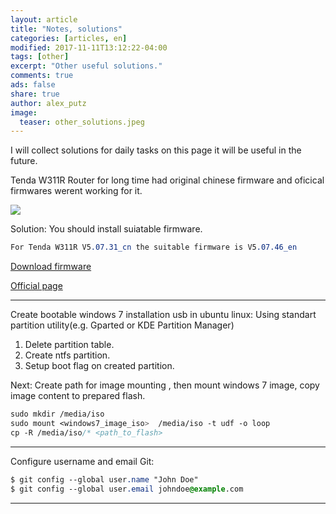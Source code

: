 ```yaml
---
layout: article
title: "Notes, solutions"
categories: [articles, en]
modified: 2017-11-11T13:12:22-04:00
tags: [other]
excerpt: "Other useful solutions."
comments: true
ads: false
share: true
author: alex_putz
image:
  teaser: other_solutions.jpeg
---
```



I will collect solutions for daily tasks on this page it will be useful in the future.

Tenda W311R Router for long time had original chinese firmware and oficical firmwares werent working for it.

<img src="{{ site.url }}/images/tendaw311r.jpg">



Solution:
You should install suiatable firmware.
```css
For Tenda W311R V5.07.31_cn the suitable firmware is V5.07.46_en
```

[Download firmware](https://github.com/AlexPutz/alexputz.github.io/raw/master/files/V5.07.46_en.zip)

[Official page](http://www.tendacn.com/en/download/detail-1798.html)

---

Create bootable windows 7 installation usb in ubuntu linux:
Using standart partition utility(e.g. Gparted or KDE Partition Manager)
1. Delete partition table.
2. Create ntfs partition.
3. Setup boot flag on created partition.

Next:
Create path for image mounting , then mount windows 7 image,
copy image content to prepared flash.
```css
sudo mkdir /media/iso
sudo mount <windows7_image_iso>  /media/iso -t udf -o loop
cp -R /media/iso/* <path_to_flash>
```
---
Configure username and email Git:
```css
$ git config --global user.name "John Doe"
$ git config --global user.email johndoe@example.com
```
---
